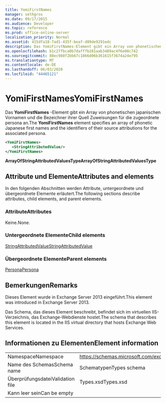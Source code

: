 ```yaml
---
title: YomiFirstNames
manager: sethgros
ms.date: 09/17/2015
ms.audience: Developer
ms.topic: reference
ms.prod: office-online-server
localization_priority: Normal
ms.assetid: 415dfa18-7ad1-435f-beaf-d89de9291edc
description: Das YomiFirstNames-Element gibt ein Array von phonetischen japanischen Vornamen und die Bezeichner ihrer Quell Zuweisungen für die zugeordnete persona an.
ms.openlocfilehash: b1c27fbca0b7dafffb281aab3489ac4f6e08c742
ms.sourcegitcommit: 88ec988f2bb67c1866d06b361615f3674a24e795
ms.translationtype: MT
ms.contentlocale: de-DE
ms.lasthandoff: 06/03/2020
ms.locfileid: "44465121"
---
```

# <a name="yomifirstnames"></a><span data-ttu-id="bb377-103">YomiFirstNames</span><span class="sxs-lookup"><span data-stu-id="bb377-103">YomiFirstNames</span></span>

<span data-ttu-id="bb377-104">Das **YomiFirstNames** -Element gibt ein Array von phonetischen japanischen Vornamen und die Bezeichner ihrer Quell Zuweisungen für die zugeordnete persona an.</span><span class="sxs-lookup"><span data-stu-id="bb377-104">The **YomiFirstNames** element specifies an array of phonetic Japanese first names and the identifiers of their source attributions for the associated persona.</span></span> 
  
```XML
<YomiFirstNames>
   <StringAttributedValue/>
</YomiFirstNames>
```

 <span data-ttu-id="bb377-105">**ArrayOfStringAttributedValuesType**</span><span class="sxs-lookup"><span data-stu-id="bb377-105">**ArrayOfStringAttributedValuesType**</span></span>
## <a name="attributes-and-elements"></a><span data-ttu-id="bb377-106">Attribute und Elemente</span><span class="sxs-lookup"><span data-stu-id="bb377-106">Attributes and elements</span></span>

<span data-ttu-id="bb377-107">In den folgenden Abschnitten werden Attribute, untergeordnete und übergeordnete Elemente erläutert.</span><span class="sxs-lookup"><span data-stu-id="bb377-107">The following sections describe attributes, child elements, and parent elements.</span></span>
  
### <a name="attributes"></a><span data-ttu-id="bb377-108">Attribute</span><span class="sxs-lookup"><span data-stu-id="bb377-108">Attributes</span></span>

<span data-ttu-id="bb377-109">Keine.</span><span class="sxs-lookup"><span data-stu-id="bb377-109">None.</span></span>
  
### <a name="child-elements"></a><span data-ttu-id="bb377-110">Untergeordnete Elemente</span><span class="sxs-lookup"><span data-stu-id="bb377-110">Child elements</span></span>

[<span data-ttu-id="bb377-111">StringAttributedValue</span><span class="sxs-lookup"><span data-stu-id="bb377-111">StringAttributedValue</span></span>](stringattributedvalue.md)
  
### <a name="parent-elements"></a><span data-ttu-id="bb377-112">Übergeordnete Elemente</span><span class="sxs-lookup"><span data-stu-id="bb377-112">Parent elements</span></span>

[<span data-ttu-id="bb377-113">Persona</span><span class="sxs-lookup"><span data-stu-id="bb377-113">Persona</span></span>](persona.md)
  
## <a name="remarks"></a><span data-ttu-id="bb377-114">Bemerkungen</span><span class="sxs-lookup"><span data-stu-id="bb377-114">Remarks</span></span>

<span data-ttu-id="bb377-115">Dieses Element wurde in Exchange Server 2013 eingeführt.</span><span class="sxs-lookup"><span data-stu-id="bb377-115">This element was introduced in Exchange Server 2013.</span></span>
  
<span data-ttu-id="bb377-116">Das Schema, das dieses Element beschreibt, befindet sich im virtuellen IIS-Verzeichnis, das Exchange-Webdienste hostet.</span><span class="sxs-lookup"><span data-stu-id="bb377-116">The schema that describes this element is located in the IIS virtual directory that hosts Exchange Web Services.</span></span>
  
## <a name="element-information"></a><span data-ttu-id="bb377-117">Informationen zu Elementen</span><span class="sxs-lookup"><span data-stu-id="bb377-117">Element information</span></span>

|||
|:-----|:-----|
|<span data-ttu-id="bb377-118">Namespace</span><span class="sxs-lookup"><span data-stu-id="bb377-118">Namespace</span></span>  <br/> |https://schemas.microsoft.com/exchange/services/2006/types  <br/> |
|<span data-ttu-id="bb377-119">Name des Schemas</span><span class="sxs-lookup"><span data-stu-id="bb377-119">Schema name</span></span>  <br/> |<span data-ttu-id="bb377-120">Schematypen</span><span class="sxs-lookup"><span data-stu-id="bb377-120">Types schema</span></span>  <br/> |
|<span data-ttu-id="bb377-121">Überprüfungsdatei</span><span class="sxs-lookup"><span data-stu-id="bb377-121">Validation file</span></span>  <br/> |<span data-ttu-id="bb377-122">Types.xsd</span><span class="sxs-lookup"><span data-stu-id="bb377-122">Types.xsd</span></span>  <br/> |
|<span data-ttu-id="bb377-123">Kann leer sein</span><span class="sxs-lookup"><span data-stu-id="bb377-123">Can be empty</span></span>  <br/> ||
   

